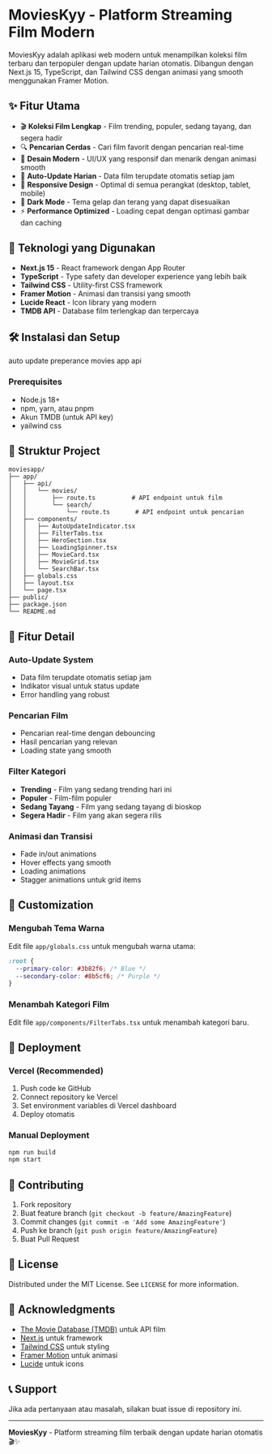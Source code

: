 # MoviesKyy - Platform Streaming Film Modern

MoviesKyy adalah aplikasi web modern untuk menampilkan koleksi film terbaru dan terpopuler dengan update harian otomatis. Dibangun dengan Next.js 15, TypeScript, dan Tailwind CSS dengan animasi yang smooth menggunakan Framer Motion.

## ✨ Fitur Utama

- 🎬 **Koleksi Film Lengkap** - Film trending, populer, sedang tayang, dan segera hadir
- 🔍 **Pencarian Cerdas** - Cari film favorit dengan pencarian real-time
- 🎨 **Desain Modern** - UI/UX yang responsif dan menarik dengan animasi smooth
- 🔄 **Auto-Update Harian** - Data film terupdate otomatis setiap jam
- 📱 **Responsive Design** - Optimal di semua perangkat (desktop, tablet, mobile)
- 🌙 **Dark Mode** - Tema gelap dan terang yang dapat disesuaikan
- ⚡ **Performance Optimized** - Loading cepat dengan optimasi gambar dan caching

## 🚀 Teknologi yang Digunakan

- **Next.js 15** - React framework dengan App Router
- **TypeScript** - Type safety dan developer experience yang lebih baik
- **Tailwind CSS** - Utility-first CSS framework
- **Framer Motion** - Animasi dan transisi yang smooth
- **Lucide React** - Icon library yang modern
- **TMDB API** - Database film terlengkap dan terpercaya

## 🛠️ Instalasi dan Setup

auto update
preperance movies app 
api

### Prerequisites

- Node.js 18+ 
- npm, yarn, atau pnpm
- Akun TMDB (untuk API key)
- yailwind css

## 📁 Struktur Project

```
moviesapp/
├── app/
│   ├── api/
│   │   └── movies/
│   │       ├── route.ts          # API endpoint untuk film
│   │       └── search/
│   │           └── route.ts       # API endpoint untuk pencarian
│   ├── components/
│   │   ├── AutoUpdateIndicator.tsx
│   │   ├── FilterTabs.tsx
│   │   ├── HeroSection.tsx
│   │   ├── LoadingSpinner.tsx
│   │   ├── MovieCard.tsx
│   │   ├── MovieGrid.tsx
│   │   └── SearchBar.tsx
│   ├── globals.css
│   ├── layout.tsx
│   └── page.tsx
├── public/
├── package.json
└── README.md
```

## 🎯 Fitur Detail

### Auto-Update System
- Data film terupdate otomatis setiap jam
- Indikator visual untuk status update
- Error handling yang robust

### Pencarian Film
- Pencarian real-time dengan debouncing
- Hasil pencarian yang relevan
- Loading state yang smooth

### Filter Kategori
- **Trending** - Film yang sedang trending hari ini
- **Populer** - Film-film populer
- **Sedang Tayang** - Film yang sedang tayang di bioskop
- **Segera Hadir** - Film yang akan segera rilis

### Animasi dan Transisi
- Fade in/out animations
- Hover effects yang smooth
- Loading animations
- Stagger animations untuk grid items

## 🎨 Customization

### Mengubah Tema Warna
Edit file `app/globals.css` untuk mengubah warna utama:
```css
:root {
  --primary-color: #3b82f6; /* Blue */
  --secondary-color: #8b5cf6; /* Purple */
}
```

### Menambah Kategori Film
Edit file `app/components/FilterTabs.tsx` untuk menambah kategori baru.

## 🚀 Deployment

### Vercel (Recommended)
1. Push code ke GitHub
2. Connect repository ke Vercel
3. Set environment variables di Vercel dashboard
4. Deploy otomatis

### Manual Deployment
```bash
npm run build
npm start
```

## 🤝 Contributing

1. Fork repository
2. Buat feature branch (`git checkout -b feature/AmazingFeature`)
3. Commit changes (`git commit -m 'Add some AmazingFeature'`)
4. Push ke branch (`git push origin feature/AmazingFeature`)
5. Buat Pull Request

## 📝 License

Distributed under the MIT License. See `LICENSE` for more information.

## 🙏 Acknowledgments

- [The Movie Database (TMDB)](https://www.themoviedb.org/) untuk API film
- [Next.js](https://nextjs.org/) untuk framework
- [Tailwind CSS](https://tailwindcss.com/) untuk styling
- [Framer Motion](https://www.framer.com/motion/) untuk animasi
- [Lucide](https://lucide.dev/) untuk icons

## 📞 Support

Jika ada pertanyaan atau masalah, silakan buat issue di repository ini.

---

**MoviesKyy** - Platform streaming film terbaik dengan update harian otomatis 🎬✨
